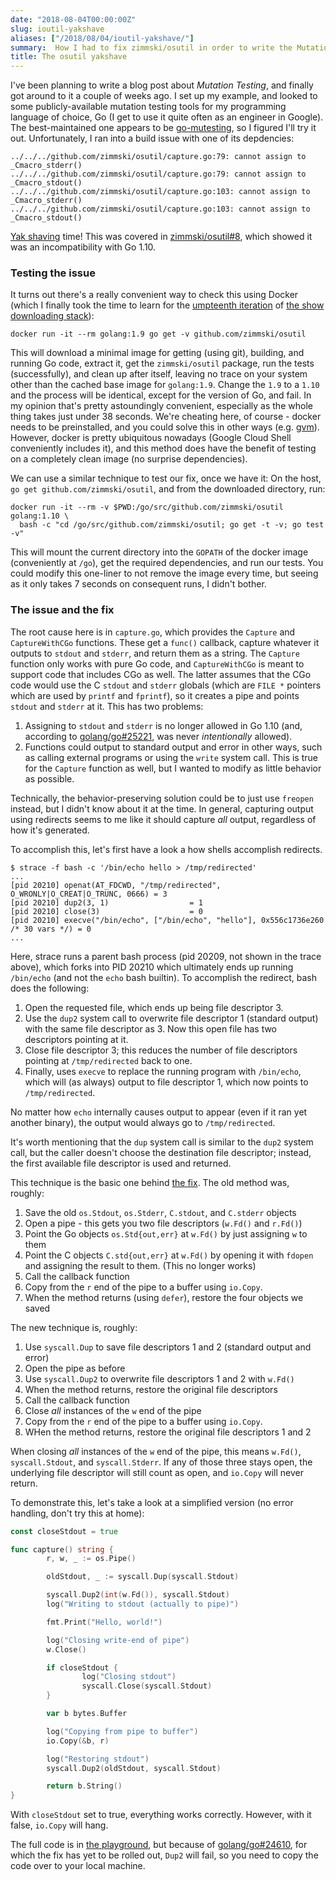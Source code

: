 ```yaml
---
date: "2018-08-04T00:00:00Z"
slug: ioutil-yakshave
aliases: ["/2018/08/04/ioutil-yakshave/"]
summary:  How I had to fix zimmski/osutil in order to write the Mutation Testing post.
title: The osutil yakshave
---
```


<!-- markdownlint-disable MD013 -->

I've been planning to write a blog post about *Mutation Testing*, and finally got around to it a couple of weeks ago. I set up my example, and looked to some publicly-available mutation testing tools for my programming language of choice, Go (I get to use it quite often as an engineer in Google). The best-maintained one appears to be [go-mutesting](https://github.com/zimmski/go-mutesting), so I figured I'll try it out. Unfortunately, I ran into a build issue with one of its depdencies:

```text
../../../github.com/zimmski/osutil/capture.go:79: cannot assign to _Cmacro_stderr()
../../../github.com/zimmski/osutil/capture.go:79: cannot assign to _Cmacro_stdout()
../../../github.com/zimmski/osutil/capture.go:103: cannot assign to _Cmacro_stderr()
../../../github.com/zimmski/osutil/capture.go:103: cannot assign to _Cmacro_stdout()
```

[Yak shaving](https://en.wiktionary.org/wiki/yak_shaving) time! This was covered in [zimmski/osutil#8](https://github.com/zimmski/osutil/issues/8), which showed it was an incompatibility with Go 1.10.

### Testing the issue

It turns out there's a really convenient way to check this using Docker (which I finally took the time to learn for the [umpteenth iteration](https://github.com/lutzky/wamc) of [the show downloading stack](/2011/12/15/the-show-downloading-stack-part-n1/)):

```shell
docker run -it --rm golang:1.9 go get -v github.com/zimmski/osutil
```

This will download a minimal image for getting (using git), building, and running Go code, extract it, get the `zimmski/osutil` package, run the tests (successfully), and clean up after itself, leaving no trace on your system other than the cached base image for `golang:1.9`. Change the `1.9` to a `1.10` and the process will be identical, except for the version of Go, and fail. In my opinion that's pretty astoundingly convenient, especially as the whole thing takes just under 38 seconds. We're cheating here, of course - docker needs to be preinstalled, and you could solve this in other ways (e.g. [gvm](https://github.com/moovweb/gvm)). However, docker is pretty ubiquitous nowadays (Google Cloud Shell conveniently includes it), and this method does have the benefit of testing on a completely clean image (no surprise dependencies).

We can use a similar technique to test our fix, once we have it: On the host, `go get github.com/zimmski/osutil`, and from the downloaded directory, run:

```shell
docker run -it --rm -v $PWD:/go/src/github.com/zimmski/osutil golang:1.10 \
  bash -c "cd /go/src/github.com/zimmski/osutil; go get -t -v; go test -v"
```

This will mount the current directory into the `GOPATH` of the docker image (conveniently at `/go`), get the required dependencies, and run our tests. You could modify this one-liner to not remove the image every time, but seeing as it only takes 7 seconds on consequent runs, I didn't bother.

### The issue and the fix

The root cause here is in `capture.go`, which provides the `Capture` and `CaptureWithCGo` functions. These get a `func()` callback, capture whatever it outputs to `stdout` and `stderr`, and return them as a string. The `Capture` function only works with pure Go code, and `CaptureWithCGo` is meant to support code that includes CGo as well. The latter assumes that the CGo code would use the C `stdout` and `stderr` globals (which are `FILE *` pointers which are used by `printf` and `fprintf`), so it creates a pipe and points `stdout` and `stderr` at it. This has two problems:

1. Assigning to `stdout` and `stderr` is no longer allowed in Go 1.10 (and, according to [golang/go#25221](https://github.com/golang/go/issues/25221), was never *intentionally* allowed).
1. Functions could output to standard output and error in other ways, such as calling external programs or using the `write` system call. This is true for the `Capture` function as well, but I wanted to modify as little behavior as possible.

Technically, the behavior-preserving solution could be to just use `freopen` instead, but I didn't know about it at the time. In general, capturing output using redirects seems to me like it should capture *all* output, regardless of how it's generated.

To accomplish this, let's first have a look a how shells accomplish redirects.

```shell-session
$ strace -f bash -c '/bin/echo hello > /tmp/redirected'
...
[pid 20210] openat(AT_FDCWD, "/tmp/redirected", O_WRONLY|O_CREAT|O_TRUNC, 0666) = 3
[pid 20210] dup2(3, 1)                  = 1
[pid 20210] close(3)                    = 0
[pid 20210] execve("/bin/echo", ["/bin/echo", "hello"], 0x556c1736e260 /* 30 vars */) = 0
...
```

Here, strace runs a parent bash process (pid 20209, not shown in the trace above), which forks into PID 20210 which ultimately ends up running `/bin/echo` (and not the `echo` bash builtin). To accomplish the redirect, bash does the following:

1. Open the requested file, which ends up being file descriptor 3.
1. Use the `dup2` system call to overwrite file descriptor 1 (standard output) with the same file descriptor as 3. Now this open file has two descriptors pointing at it.
1. Close file descriptor 3; this reduces the number of file descriptors pointing at `/tmp/redirected` back to one.
1. Finally, uses `execve` to replace the running program with `/bin/echo`, which will (as always) output to file descriptor 1, which now points to `/tmp/redirected`.

No matter how `echo` internally causes output to appear (even if it ran yet another binary), the output would always go to `/tmp/redirected`.

It's worth mentioning that the `dup` system call is similar to the `dup2` system call, but the caller doesn't choose the destination file descriptor; instead, the first available file descriptor is used and returned.

This technique is the basic one behind [the fix][fix-commit]. The old method was, roughly:

1. Save the old `os.Stdout`, `os.Stderr`, `C.stdout`, and `C.stderr` objects
1. Open a pipe - this gets you two file descriptors (`w.Fd()` and `r.Fd()`)
1. Point the Go objects `os.Std{out,err}` at `w.Fd()` by just assigning `w` to them
1. Point the C objects `C.std{out,err}` at `w.Fd()` by opening it with `fdopen` and assigning the result to them. (This no longer works)
1. Call the callback function
1. Copy from the `r` end of the pipe to a buffer using `io.Copy`.
1. When the method returns (using `defer`), restore the four objects we saved

The new technique is, roughly:

1. Use `syscall.Dup` to save file descriptors 1 and 2 (standard output and error)
1. Open the pipe as before
1. Use `syscall.Dup2` to overwrite file descriptors 1 and 2 with `w.Fd()`
1. When the method returns, restore the original file descriptors
1. Call the callback function
1. Close *all* instances of the `w` end of the pipe
1. Copy from the `r` end of the pipe to a buffer using `io.Copy`.
1. WHen the method returns, restore the original file descriptors 1 and 2

When closing *all* instances of the `w` end of the pipe, this means `w.Fd()`, `syscall.Stdout`, and `syscall.Stderr`. If any of those three stays open, the underlying file descriptor will still count as open, and `io.Copy` will never return.

To demonstrate this, let's take a look at a simplified version (no error handling, don't try this at home):

```go
const closeStdout = true

func capture() string {
        r, w, _ := os.Pipe()

        oldStdout, _ := syscall.Dup(syscall.Stdout)

        syscall.Dup2(int(w.Fd()), syscall.Stdout)
        log("Writing to stdout (actually to pipe)")

        fmt.Print("Hello, world!")

        log("Closing write-end of pipe")
        w.Close()

        if closeStdout {
                log("Closing stdout")
                syscall.Close(syscall.Stdout)
        }

        var b bytes.Buffer

        log("Copying from pipe to buffer")
        io.Copy(&b, r)

        log("Restoring stdout")
        syscall.Dup2(oldStdout, syscall.Stdout)

        return b.String()
}
```

With `closeStdout` set to true, everything works correctly. However, with it false, `io.Copy` will hang.

The full code is in [the playground](https://play.golang.org/p/Xg2iajdiuNN), but because of [golang/go#24610](https://github.com/golang/go/issues/24610), for which the fix has yet to be rolled out, `Dup2` will fail, so you need to copy the code over to your local machine.

[fix-commit]: https://github.com/zimmski/osutil/pull/9/commits/f15804f0e6285e5634cf78f703ca544a6936a8fa

